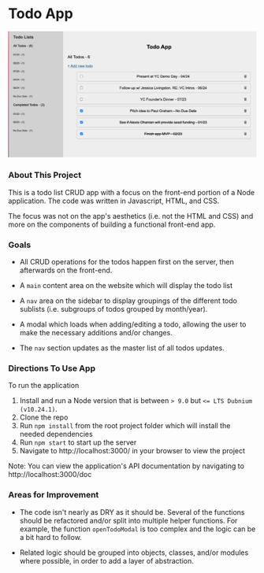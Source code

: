 # Todo App

![todo app screenshot](https://github.com/westonludeke/todo_app/blob/main/public/todo_app.png?raw=true)

### About This Project

This is a todo list CRUD app with a focus on the front-end portion of a Node application. The code was written in Javascript, HTML, and CSS. 

The focus was not on the app's aesthetics (i.e. not the HTML and CSS) and more on the components of building a functional front-end app.

### Goals

* All CRUD operations for the todos happen first on the server, then afterwards on the front-end.

* A `main` content area on the website which will display the todo list

* A `nav` area on the sidebar to display groupings of the different todo sublists (i.e. subgroups of todos grouped by month/year).

* A modal which loads when adding/editing a todo, allowing the user to make the necessary additions and/or changes.

* The `nav` section updates as the master list of all todos updates.


### Directions To Use App

To run the application

1. Install and run a Node version that is between `> 9.0` but `<= LTS Dubnium (v10.24.1)`.
2. Clone the repo
3. Run `npm install` from the root project folder which will install the needed dependencies
4. Run `npm start` to start up the server
5. Navigate to http://localhost:3000/ in your browser to view the project

Note: You can view the application's API documentation by navigating to http://localhost:3000/doc

### Areas for Improvement

* The code isn't nearly as DRY as it should be. Several of the functions should be refactored and/or split into multiple helper functions. For example, the function `openTodoModal` is too complex and the logic can be a bit hard to follow.

* Related logic should be grouped into objects, classes, and/or modules where possible, in order to add a layer of abstraction.


